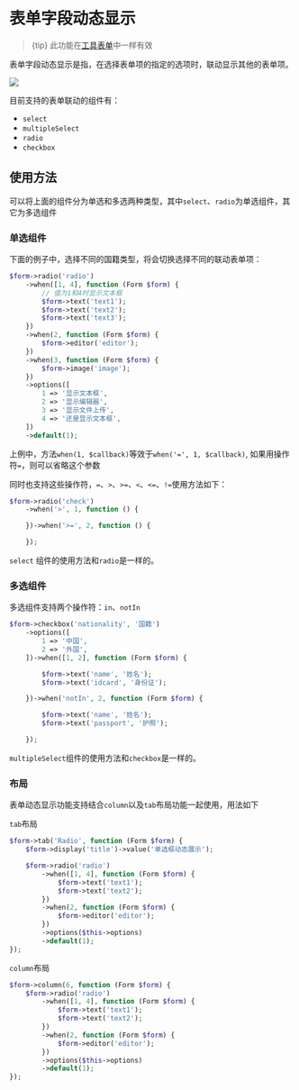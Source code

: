 # 表单字段动态显示

> {tip} 此功能在[工具表单](widgets-form.md)中一样有效

表单字段动态显示是指，在选择表单项的指定的选项时，联动显示其他的表单项。

<a href="{{public}}/assets/img/screenshots/form-when.gif" target="_blank">
    <img class="img" src="{{public}}/assets/img/screenshots/form-when.gif" />
</a>    


目前支持的表单联动的组件有：

- `select`
- `multipleSelect`
- `radio`
- `checkbox`

## 使用方法

可以将上面的组件分为单选和多选两种类型，其中`select`、`radio`为单选组件，其它为多选组件

### 单选组件

下面的例子中，选择不同的国籍类型，将会切换选择不同的联动表单项：

```php
$form->radio('radio')
    ->when([1, 4], function (Form $form) {
        // 值为1和4时显示文本框
        $form->text('text1');
        $form->text('text2');
        $form->text('text3');
    })
    ->when(2, function (Form $form) {
        $form->editor('editor');
    })
    ->when(3, function (Form $form) {
        $form->image('image');
    })
    ->options([
        1 => '显示文本框',
        2 => '显示编辑器',
        3 => '显示文件上传',
        4 => '还是显示文本框',
    ])
    ->default(1);
```

上例中，方法`when(1, $callback)`等效于`when('=', 1, $callback)`, 如果用操作符`=`，则可以省略这个参数

同时也支持这些操作符，`=`、`>`、`>=`、`<`、`<=`、`!=`使用方法如下：

```php
$form->radio('check')
    ->when('>', 1, function () {

    })->when('>=', 2, function () {

    });
```

`select` 组件的使用方法和`radio`是一样的。

### 多选组件

多选组件支持两个操作符：`in`、`notIn`

```php
$form->checkbox('nationality', '国籍')
    ->options([
        1 => '中国',
        2 => '外国',
    ])->when([1, 2], function (Form $form) { 

        $form->text('name', '姓名');
        $form->text('idcard', '身份证');

    })->when('notIn', 2, function (Form $form) { 

        $form->text('name', '姓名');
        $form->text('passport', '护照');

    });
```

`multipleSelect`组件的使用方法和`checkbox`是一样的。


### 布局

表单动态显示功能支持结合`column`以及`tab`布局功能一起使用，用法如下


`tab`布局
```php
$form->tab('Radio', function (Form $form) {
    $form->display('title')->value('单选框动态展示');

    $form->radio('radio')
        ->when([1, 4], function (Form $form) {
            $form->text('text1');
            $form->text('text2');
        })
        ->when(2, function (Form $form) {
            $form->editor('editor');
        })
        ->options($this->options)
        ->default(1);
});
```

`column`布局
```php
$form->column(6, function (Form $form) {
    $form->radio('radio')
        ->when([1, 4], function (Form $form) {
            $form->text('text1');
            $form->text('text2');
        })
        ->when(2, function (Form $form) {
            $form->editor('editor');
        })
        ->options($this->options)
        ->default(1);
});
```